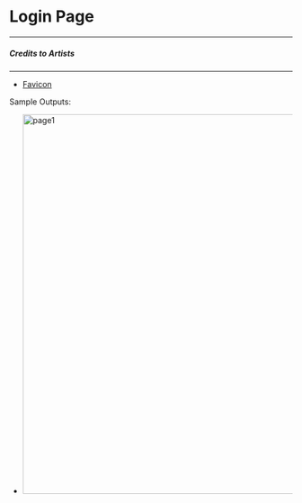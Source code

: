# Login Page

---

##### Credits to Artists

---

- [Favicon](https://www.flaticon.com/free-icon/login_5087579?term=login&page=1&position=96&origin=tag&related_id=5087579)

Sample Outputs:

- <img title="" src="file:///C:/projects/Login%20Pages/Login%20Page%201/output.png" alt="page1" width="675">